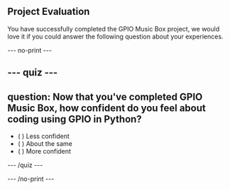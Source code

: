 ## Project Evaluation

You have successfully completed the GPIO Music Box project, we would love it if you could answer the following question about your experiences.

--- no-print ---

--- quiz ---
---
question: Now that you've completed GPIO Music Box, how confident do you feel about coding using GPIO in Python?
---

- ( ) Less confident
- ( ) About the same
- ( ) More confident

--- /quiz ---

--- /no-print ---

